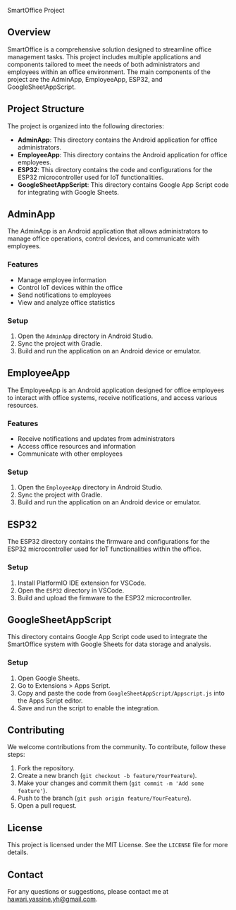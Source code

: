  SmartOffice Project

## Overview

SmartOffice is a comprehensive solution designed to streamline office management tasks. This project includes multiple applications and components tailored to meet the needs of both administrators and employees within an office environment. The main components of the project are the AdminApp, EmployeeApp, ESP32, and GoogleSheetAppScript.

## Project Structure

The project is organized into the following directories:

- **AdminApp**: This directory contains the Android application for office administrators.
- **EmployeeApp**: This directory contains the Android application for office employees.
- **ESP32**: This directory contains the code and configurations for the ESP32 microcontroller used for IoT functionalities.
- **GoogleSheetAppScript**: This directory contains Google App Script code for integrating with Google Sheets.

## AdminApp

The AdminApp is an Android application that allows administrators to manage office operations, control devices, and communicate with employees.

### Features

- Manage employee information
- Control IoT devices within the office
- Send notifications to employees
- View and analyze office statistics

### Setup

1. Open the `AdminApp` directory in Android Studio.
2. Sync the project with Gradle.
3. Build and run the application on an Android device or emulator.

## EmployeeApp

The EmployeeApp is an Android application designed for office employees to interact with office systems, receive notifications, and access various resources.

### Features

- Receive notifications and updates from administrators
- Access office resources and information
- Communicate with other employees

### Setup

1. Open the `EmployeeApp` directory in Android Studio.
2. Sync the project with Gradle.
3. Build and run the application on an Android device or emulator.

## ESP32

The ESP32 directory contains the firmware and configurations for the ESP32 microcontroller used for IoT functionalities within the office.

### Setup

1. Install PlatformIO IDE extension for VSCode.
2. Open the `ESP32` directory in VSCode.
3. Build and upload the firmware to the ESP32 microcontroller.

## GoogleSheetAppScript

This directory contains Google App Script code used to integrate the SmartOffice system with Google Sheets for data storage and analysis.

### Setup

1. Open Google Sheets.
2. Go to Extensions > Apps Script.
3. Copy and paste the code from `GoogleSheetAppScript/Appscript.js` into the Apps Script editor.
4. Save and run the script to enable the integration.

## Contributing

We welcome contributions from the community. To contribute, follow these steps:

1. Fork the repository.
2. Create a new branch (`git checkout -b feature/YourFeature`).
3. Make your changes and commit them (`git commit -m 'Add some feature'`).
4. Push to the branch (`git push origin feature/YourFeature`).
5. Open a pull request.

## License

This project is licensed under the MIT License. See the `LICENSE` file for more details.

## Contact

For any questions or suggestions, please contact me at hawari.yassine.yh@gmail.com.

